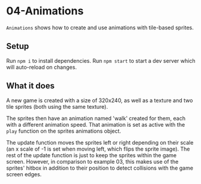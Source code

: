 # 04-Animations

`Animations` shows how to create and use animations with tile-based sprites.

## Setup

Run `npm i` to install dependencies.
Run `npm start` to start a dev server which will auto-reload on changes.

## What it does

A new game is created with a size of 320x240, as well as a texture and two
tile sprites (both using the same texture).

The sprites then have an animation named 'walk' created for them, each with a
different animation speed. That animation is set as active with the `play`
function on the sprites animations object.

The update function moves the sprites left or right depending on their scale (an
x scale of -1 is set when moving left, which flips the sprite image). The rest
of the update function is just to keep the sprites within the game screen.
However, in comparison to example 03, this makes use of the sprites' hitbox in
addition to their position to detect collisions with the game screen edges.

